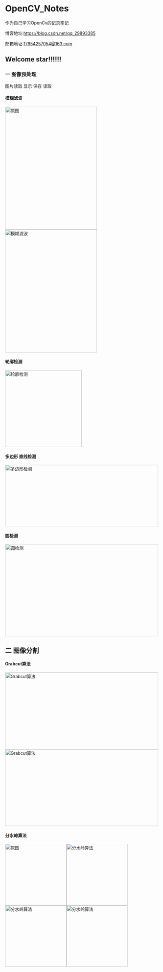 # OpenCV_Notes
作为自己学习OpenCv的记录笔记

博客地址:https://blog.csdn.net/qq_29893385

邮箱地址:17854257054@163.com


## Welcome star!!!!!!

### 一 图像预处理

图片读取 显示 保存 读取 

#### 模糊滤波  
<img src="https://github.com/RenDong3/OpenCV_Notes/blob/master/1_Image%20processing/Images/person.jpg" width = "300" height = "400" alt="原图" /><img src="https://github.com/RenDong3/OpenCV_Notes/blob/master/1_Image%20processing/output_images/5.png" width = "300" height = "400" alt="模糊滤波" />

#### 轮廓检测

<img src="https://github.com/RenDong3/OpenCV_Notes/blob/master/1_Image%20processing/output_images/7.png" width = "250" height = "250" alt="轮廓检测" />

#### 多边形 直线检测
<img src="https://github.com/RenDong3/OpenCV_Notes/blob/master/1_Image%20processing/output_images/8.png" width = "500" height = "200" alt="多边形检测" />

#### 圆检测

<img src="https://github.com/RenDong3/OpenCV_Notes/blob/master/1_Image%20processing/output_images/10.png" width = "500" height = "300" alt="圆检测" />

## 二 图像分割 

#### Grabcut算法  
<img src="https://github.com/RenDong3/OpenCV_Notes/blob/master/2_Image%20segmentation/imges/ouc.jpg" width = "500" height = "250" alt="Grabcut算法" /><img src="https://github.com/RenDong3/OpenCV_Notes/blob/master/2_Image%20segmentation/output/2.png" width = "500" height = "250" alt="Grabcut算法" />

#### 分水岭算法

<img src="https://github.com/RenDong3/OpenCV_Notes/blob/master/2_Image%20segmentation/imges/1.jpg" width = "200" height = "200" alt="原图" /><img src="https://github.com/RenDong3/OpenCV_Notes/blob/master/2_Image%20segmentation/output/5.png" width = "200" height = "200" alt="分水岭算法" /><img src="https://github.com/RenDong3/OpenCV_Notes/blob/master/2_Image%20segmentation/output/3.png" width = "200" height = "200" alt="分水岭算法" /><img src="https://github.com/RenDong3/OpenCV_Notes/blob/master/2_Image%20segmentation/output/4.png" width = "200" height = "200" alt="分水岭算法" />



